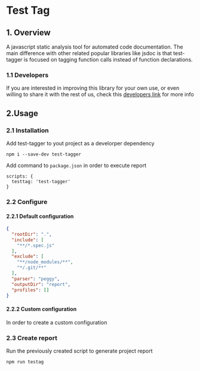# Test Tag
## 1. Overview
A javascript static analysis tool for automated code documentation. The main difference with other related popular libraries like jsdoc is that test-tagger is focused on tagging function calls instead of function declarations.

### 1.1 Developers
If you are interested in improving this library for your own use, or even willing to share it with the rest of us, check this [developers link](README_DEVELOPERS.md) for more info

## 2.Usage
### 2.1 Installation
Add test-tagger to yout project as a develorper dependency
```
npm i --save-dev test-tagger
```
Add command to `package.json` in order to execute report
```
scripts: {
  testtag: 'test-tagger'
}
```
### 2.2 Configure
#### 2.2.1 Default configuration
```json
{
  "rootDir": ".",
  "include": [
    "**/*.spec.js"
  ],
  "exclude": [
    "**/node_modules/**",
    "*/.git/**"
  ],
  "parser": "peggy",
  "outputDir": "report",
  "profiles": []
}
```
#### 2.2.2 Custom configuration
In order to create a custom configuration

### 2.3 Create report
Run the previously created script to generate project report
```
npm run testag
```